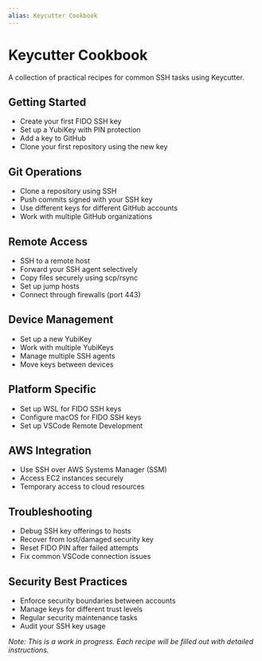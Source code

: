 ```yaml
---
alias: Keycutter Cookbook
---
```

# Keycutter Cookbook

A collection of practical recipes for common SSH tasks using Keycutter.

## Getting Started
- Create your first FIDO SSH key
- Set up a YubiKey with PIN protection
- Add a key to GitHub
- Clone your first repository using the new key

## Git Operations
- Clone a repository using SSH
- Push commits signed with your SSH key
- Use different keys for different GitHub accounts
- Work with multiple GitHub organizations

## Remote Access
- SSH to a remote host
- Forward your SSH agent selectively
- Copy files securely using scp/rsync
- Set up jump hosts
- Connect through firewalls (port 443)

## Device Management
- Set up a new YubiKey
- Work with multiple YubiKeys
- Manage multiple SSH agents
- Move keys between devices

## Platform Specific
- Set up WSL for FIDO SSH keys
- Configure macOS for FIDO SSH keys
- Set up VSCode Remote Development

## AWS Integration
- Use SSH over AWS Systems Manager (SSM)
- Access EC2 instances securely
- Temporary access to cloud resources

## Troubleshooting
- Debug SSH key offerings to hosts
- Recover from lost/damaged security key
- Reset FIDO PIN after failed attempts
- Fix common VSCode connection issues

## Security Best Practices
- Enforce security boundaries between accounts
- Manage keys for different trust levels
- Regular security maintenance tasks
- Audit your SSH key usage

*Note: This is a work in progress. Each recipe will be filled out with detailed instructions.*
